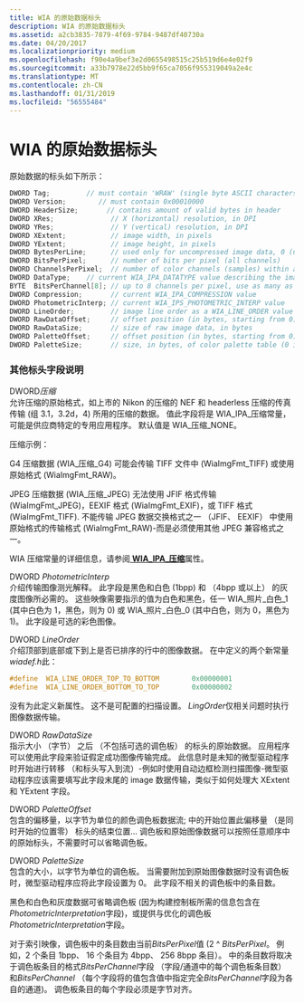 ```yaml
---
title: WIA 的原始数据标头
description: WIA 的原始数据标头
ms.assetid: a2cb3835-7879-4f69-9784-9487df40730a
ms.date: 04/20/2017
ms.localizationpriority: medium
ms.openlocfilehash: f90e4a9bef3e2d0655498515c25b519d6e4e02f9
ms.sourcegitcommit: a33b7978e22d5bb9f65ca7056f955319049a2e4c
ms.translationtype: MT
ms.contentlocale: zh-CN
ms.lasthandoff: 01/31/2019
ms.locfileid: "56555484"
---
```

# <a name="wia-raw-data-header"></a>WIA 的原始数据标头


原始数据的标头如下所示：

```cpp
DWORD Tag;         // must contain 'WRAW' (single byte ASCII characters)
DWORD Version;        // must contain 0x00010000
DWORD HeaderSize;       // contains amount of valid bytes in header
DWORD XRes;              // X (horizontal) resolution, in DPI
DWORD YRes;              // Y (vertical) resolution, in DPI
DWORD XExtent;           // image width, in pixels
DWORD YExtent;           // image height, in pixels
DWORD BytesPerLine;      // used only for uncompressed image data, 0 (unknown) for compressed data 
DWORD BitsPerPixel;      // number of bits per pixel (all channels)
DWORD ChannelsPerPixel;  // number of color channels (samples) within a pixel
DWORD DataType;    // current WIA_IPA_DATATYPE value describing the image
BYTE  BitsPerChannel[8]; // up to 8 channels per pixel, use as many as needed  
DWORD Compression;       // current WIA_IPA_COMPRESSION value
DWORD PhotometricInterp; // current WIA_IPS_PHOTOMETRIC_INTERP value
DWORD LineOrder;         // image line order as a WIA_LINE_ORDER value
DWORD RawDataOffset;     // offset position (in bytes, starting from 0) for the raw image data
DWORD RawDataSize;       // size of raw image data, in bytes
DWORD PaletteOffset;     // offset position (in bytes, starting from 0) for the palette (0 if none)
DWORD PaletteSize;       // size, in bytes, of color palette table (0 if no palette is required) 
```

### <a name="additional-header-field-descriptions"></a>其他标头字段说明

<a href="" id="dword-compression"></a>DWORD*压缩*  
允许压缩的原始格式，如上市的 Nikon 的压缩的 NEF 和 headerless 压缩的传真传输 (组 3.1，3.2d，4) 所用的压缩的数据。 值此字段将是 WIA\_IPA\_压缩常量，可能是供应商特定的专用应用程序。 默认值是 WIA\_压缩\_NONE。

压缩示例：

G4 压缩数据 (WIA\_压缩\_G4) 可能会传输 TIFF 文件中 (WiaImgFmt\_TIFF) 或使用原始格式 (WiaImgFmt\_RAW)。

JPEG 压缩数据 (WIA\_压缩\_JPEG) 无法使用 JFIF 格式传输 (WiaImgFmt\_JPEG)，EEXIF 格式 (WiaImgFmt\_EXIF)，或 TIFF 格式 (WiaImgFmt\_TIFF). 不能传输 JPEG 数据交换格式之一 （JFIF、 EEXIF） 中使用原始格式的传输格式 (WiaImgFmt\_RAW)-而是必须使用其他 JPEG 兼容格式之一。

WIA 压缩常量的详细信息，请参阅[ **WIA\_IPA\_压缩**](https://msdn.microsoft.com/library/windows/hardware/ff551540)属性。

<a href="" id="dword-photometricinterp"></a>DWORD *PhotometricInterp*  
介绍传输图像测光解释。 此字段是黑色和白色 (1bpp) 和 （4bpp 或以上） 的灰度图像所必需的。 这些映像需要指示的值为白色和黑色，任一 WIA\_照片\_白色\_1 (其中白色为 1，黑色，则为 0) 或 WIA\_照片\_白色\_0 (其中白色，则为 0，黑色为 1)。 此字段是可选的彩色图像。

<a href="" id="dword-lineorder"></a>DWORD *LineOrder*  
介绍顶部到底部或下到上是否已排序的行中的图像数据。 在中定义的两个新常量*wiadef.h*此：

```cpp
#define  WIA_LINE_ORDER_TOP_TO_BOTTOM        0x00000001 
#define  WIA_LINE_ORDER_BOTTOM_TO_TOP        0x00000002
```

没有为此定义新属性。 这不是可配置的扫描设置。 *LingOrder*仅相关问题时执行图像数据传输。

<a href="" id="dword-rawdatasize"></a>DWORD *RawDataSize*  
指示大小 （字节） 之后 （不包括可选的调色板） 的标头的原始数据。 应用程序可以使用此字段来验证假定成功图像传输完成。 此信息时是未知的微型驱动程序时开始进行转移 （和标头写入到流）-例如时使用自动边框检测扫描图像-微型驱动程序应该需要填写此字段末尾的 image 数据传输，类似于如何处理大 XExtent 和 YExtent 字段。

<a href="" id="dword-paletteoffset"></a>DWORD *PaletteOffset*  
包含的偏移量，以字节为单位的颜色调色板数据流; 中的开始位置此偏移量 （是同时开始的位置零） 标头的结束位置... 调色板和原始图像数据可以按照任意顺序中的原始标头，不需要时可以省略调色板。

<a href="" id="dword-palettesize"></a>DWORD *PaletteSize*  
包含的大小，以字节为单位的调色板。 当需要附加到原始图像数据时没有调色板时，微型驱动程序应将此字段设置为 0。 此字段不相关的调色板中的条目数。

黑色和白色和灰度数据可省略调色板 (因为构建控制板所需的信息包含在*PhotometricInterpretation*字段)，或提供与优化的调色板*PhotometricInterpretation*字段。

对于索引映像，调色板中的条目数由当前*BitsPerPixel*值 (2 ^ *BitsPerPixel*。 例如，2 个条目 1bpp、 16 个条目为 4bpp、 256 8bpp 条目）。 中的条目数将取决于调色板条目的格式*BitsPerChannel*字段 （字段/通道中的每个调色板条目数） 和*BitsPerChannel* （每个字段将的值包含值中指定完全*BitsPerChannel*字段为各自的通道)。 调色板条目的每个字段必须是字节对齐。

 

 




